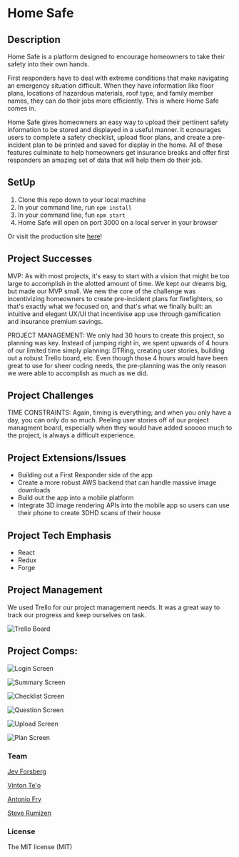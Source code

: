 # Home Safe

## Description

Home Safe is a platform designed to encourage homeowners to take their safety into their own hands.

First responders have to deal with extreme conditions that make navigating an emergency situation difficult. When they have information like floor plans, locations of hazardous materials, roof type, and family member names, they can do their jobs more efficiently. This is where Home Safe comes in.

Home Safe gives homeowners an easy way to upload their pertinent safety information to be stored and displayed in a useful manner. It ecnourages users to complete a safety checklist, upload floor plans, and create a pre-incident plan to be printed and saved for display in the home. All of these features culminate to help homeowners get insurance breaks and offer first responders an amazing set of data that will help them do their job.

## SetUp

1. Clone this repo down to your local machine
2. In your command line, run `npm install`
3. In your command line, fun `npm start`
4. Home Safe will open on port 3000 on a local server in your browser

Or visit the production site [here](https://ttp-home-safe.herokuapp.com/)!

## Project Successes

MVP: As with most projects, it's easy to start with a vision that might be too large to accomplish in the alotted amount of time. We kept our dreams big, but made our MVP small. We new the core of the challenge was incentivizing homeowners to create pre-incident plans for firefighters, so that's exactly what we focused on, and that's what we finally built: an intuitive and elegant UX/UI that incentivise app use through gamification and insurance premium savings.

PROJECT MANAGEMENT: We only had 30 hours to create this project, so planning was key. Instead of jumping right in, we spent upwards of 4 hours of our limited time simply planning: DTRing, creating user stories, building out a robust Trello board, etc. Even though those 4 hours would have been great to use for sheer coding needs, the pre-planning was the only reason we were able to accomplish as much as we did.

## Project Challenges

TIME CONSTRAINTS: Again, timing is everything; and when you only have a day, you can only do so much. Peeling user stories off of our project managment board, especially when they would have added sooooo much to the project, is always a difficult experience.

## Project Extensions/Issues

* Building out a First Responder side of the app
* Create a more robust AWS backend that can handle massive image downloads
* Build out the app into a mobile platform
* Integrate 3D image rendering APIs into the mobile app so users can use their phone to create 3DHD scans of their house

## Project Tech Emphasis

* React
* Redux
* Forge

## Project Management

We used Trello for our project management needs. It was a great way to track our progress and keep ourselves on task.

![Trello Board](./public/trelloBoard.png)

## Project Comps:

![Login Screen](./public/hs-login.png)

![Summary Screen](./public/hs-summary.png)

![Checklist Screen](./public/hs-checklist.png)

![Question Screen](./public/hs-question.png)

![Upload Screen](./public/hs-upload.png)

![Plan Screen](./public/hs-plan.png)

### Team

[Jev Forsberg](https://github.com/baldm0mma)

[Vinton Te'o](https://github.com/vjt960)

[Antonio Fry](https://github.com/antoniofry)

[Steve Rumizen](https://github.com/rumizen)

### License

The MIT license (MIT)
